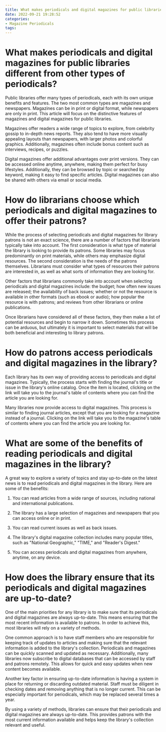 ```yaml
---
title: What makes periodicals and digital magazines for public libraries different from other types of periodicals
date: 2022-09-21 19:28:52
categories:
- Magazine Periodicals
tags:
---
```



#  What makes periodicals and digital magazines for public libraries different from other types of periodicals?

Public libraries offer many types of periodicals, each with its own unique benefits and features. The two most common types are magazines and newspapers. Magazines can be in print or digital format, while newspapers are only in print. This article will focus on the distinctive features of magazines and digital magazines for public libraries.

Magazines offer readers a wide range of topics to explore, from celebrity gossip to in-depth news reports. They also tend to have more visually appealing layouts than newspapers, with larger photos and colorful graphics. Additionally, magazines often include bonus content such as interviews, recipes, or puzzles.

Digital magazines offer additional advantages over print versions. They can be accessed online anytime, anywhere, making them perfect for busy lifestyles. Additionally, they can be browsed by topic or searched by keyword, making it easy to find specific articles. Digital magazines can also be shared with others via email or social media.

#  How do librarians choose which periodicals and digital magazines to offer their patrons?

While the process of selecting periodicals and digital magazines for library patrons is not an exact science, there are a number of factors that librarians typically take into account. The first consideration is what type of material the library is looking to provide its patrons. Some libraries may focus predominantly on print materials, while others may emphasize digital resources. The second consideration is the needs of the patrons themselves. Librarians must consider what types of resources their patrons are interested in, as well as what sorts of information they are looking for.

Other factors that librarians commonly take into account when selecting periodicals and digital magazines include: the budget; how often new issues are released; the availability of back issues; whether or not the resource is available in other formats (such as ebook or audio); how popular the resource is with patrons; and reviews from other librarians or online publications.

Once librarians have considered all of these factors, they then make a list of potential resources and begin to narrow it down. Sometimes this process can be arduous, but ultimately it is important to select materials that will be both beneficial and interesting to library patrons.

#  How do patrons access periodicals and digital magazines in the library?

Each library has its own way of providing access to periodicals and digital magazines. Typically, the process starts with finding the journal's title or issue in the library's online catalog. Once the item is located, clicking on the link will take you to the journal's table of contents where you can find the article you are looking for.

Many libraries now provide access to digital magazines. This process is similar to finding journal articles, except that you are looking for a magazine instead of a journal. Clicking on the link will take you to the magazine's table of contents where you can find the article you are looking for.

#  What are some of the benefits of reading periodicals and digital magazines in the library?

A great way to explore a variety of topics and stay up-to-date on the latest news is to read periodicals and digital magazines in the library. Here are some of the benefits:

1. You can read articles from a wide range of sources, including national and international publications.

2. The library has a large selection of magazines and newspapers that you can access online or in print.

3. You can read current issues as well as back issues.

4. The library's digital magazine collection includes many popular titles, such as "National Geographic," "TIME," and "Reader's Digest."

5. You can access periodicals and digital magazines from anywhere, anytime, on any device.

#  How does the library ensure that its periodicals and digital magazines are up-to-date?

One of the main priorities for any library is to make sure that its periodicals and digital magazines are always up-to-date. This means ensuring that the most recent information is available to patrons. In order to achieve this, most libraries will rely on a variety of methods.

One common approach is to have staff members who are responsible for keeping track of updates to articles and making sure that the relevant information is added to the library's collection. Periodicals and magazines can be quickly scanned and updated as necessary. Additionally, many libraries now subscribe to digital databases that can be accessed by staff and patrons remotely. This allows for quick and easy updates when new content becomes available.

Another key factor in ensuring up-to-date information is having a system in place for returning or discarding outdated material. Staff must be diligent in checking dates and removing anything that is no longer current. This can be especially important for periodicals, which may be replaced several times a year.

By using a variety of methods, libraries can ensure that their periodicals and digital magazines are always up-to-date. This provides patrons with the most current information available and helps keep the library's collection relevant and useful.